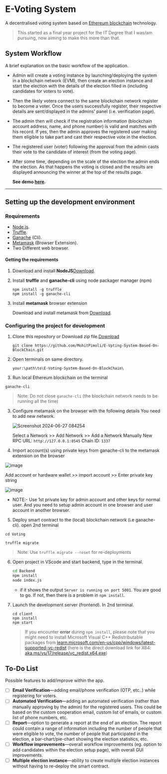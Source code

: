 # E-Voting System

A decentralised voting system based on [Ethereum blockchain](https://ethereum.org/dapps/) technology.

> This started as a final year project for the IT Degree that I was/am pursuing, now aiming to make this more than that.

## System Workflow

A brief explanation on the basic workflow of the application.

- Admin will create a voting instance by launching/deploying the system in a blockchain network (EVM), then create an election instance and start the election with the details of the election filled in (including candidates for voters to vote).
- Then the likely voters connect to the same blockchain network register to become a voter. Once the users successfully register, their respective details are sent/displayed in the admins' panel (i.e. verification page).
- The admin then will check if the registration information (blockchain account address, name, and phone number) is valid and matches with his record. If yes, then the admin approves the registered user making them eligible to take part and cast their respective vote in the election.
- The registered user (voter) following the approval from the admin casts their vote to the candidate of interest (from the voting page).
- After some time, depending on the scale of the election the admin ends the election. As that happens the voting is closed and the results are displayed announcing the winner at the top of the results page.

  **See demo [here](https://youtu.be/nh1zfTTrdII "Watch dVoting demo").**

---

## Setting up the development environment

### Requirements

- [Node.js](https://nodejs.org).
- [Truffle](https://www.trufflesuite.com/truffle).
- [Ganache](https://github.com/trufflesuite/ganache-cli) (Cli).
- [Metamask](https://metamask.io/) (Browser Extension).
- Two Different web browser.

#### Getting the requirements

1. Download and install **NodeJS**[Download](https://nodejs.org/en/download/ "Go to official NodeJS download page.").

1. Install **truffle** and **ganache-cli** using node packager manager (npm)

   ```shell
   npm install -g truffle
   npm install -g ganache-cli
   ```

1. Install **metamask** browser extension

   Download and install metamask from [Download](https://metamask.io/download "Go to official metamask download page.").

### Configuring the project for development

1. Clone this repository or Download zip file.[Download](https://github.com/MohitPimoli/E-Voting-System-Based-On-BlockChain/archive/refs/heads/master.zip)

   ```shell
   git clone https://github.com/MohitPimoli/E-Vpting-System-Based-On-BlockChain.git
   ```
2. Open terminals on same directory.
   ```shell
   your:\path\to\E-Voting-System-Based-On-BlockChain\
   ```
   
3.  Run local Ethereum blockchain on the terminal

   ```shell
   ganache-cli
   ```

   > Note: Do not close `ganache-cli` (the blockchain network needs to be running all the time)

3. Configure metamask on the browser with the following details
   You need to add new network.
   
   ![Screenshot 2024-06-27 084254](https://github.com/MohitPimoli/E-Voting-System-Based-On-BlockChain/assets/114788978/e1b98cc1-d12a-4444-b420-a96bba51a845)

   Select a Network >> Add Network >> Add a Network Manually
   New RPC URL: `http://127.0.0.1:8545`
   Chain ID: `1337`

4. Import account(s) using private keys from ganache-cli to the metamask extension on the browser

![image](https://github.com/MohitPimoli/E-Voting-System-Based-On-BlockChain/assets/114788978/a7d01909-a68b-4f96-ba86-73800ef0a2eb)

Add account or hardware wallet >> import account >> Enter private key string

![image](https://github.com/MohitPimoli/E-Voting-System-Based-On-BlockChain/assets/114788978/f30b18b4-95a6-4623-bee1-e925229668fd)

- NOTE:- Use 1st private key for admin account and other keys for normal user. And you need to setup admin account in one browser and user account in another browser.
5. Deploy smart contract to the (local) blockchain network (i.e ganache-cli). open 2nd terminal
  ```shell
  cd Voting
  ```
  ```shell
  truffle migrate
  ```

   > Note: Use `truffle migrate --reset` for re-deployments
6. Open project in VScode and start backend, type in the terminal.
   ```bash
   cd Backend
   npm install
   node index.js
   ```
   - if it shows the output `Server is running on port 5001`. You are good to go. If not, then
     there is a problem in `npm install`.
7. Launch the development server (frontend). In 2nd terminal. 

   ```shell
   cd client
   npm install
   npm start
   ```

   > If you encounter **error** during `npm install`, please note that you might need to install Microsoft Visual C++ Redistributable packages from [learn.microsoft.com/en-us/cpp/windows/latest-supported-vc-redist](https://learn.microsoft.com/en-us/cpp/windows/latest-supported-vc-redist?view=msvc-170) (here is the direct download link for X64: [aka.ms/vs/17/release/vc_redist.x64.exe](https://aka.ms/vs/17/release/vc_redist.x64.exe))

## To-Do List

Possible features to add/improve within the app.

- [ ] **Email Verification**—adding email/phone verification (OTP, etc..) while registering for voters.
- [ ] **Automated Verification**—adding an automated verification (rather than manually approving by the admin) for the registered users. This could be based on the custom cooperation email, custom list of emails, or custom list of phone numbers, etc.
- [ ] **Report**—option to generate a report at the end of an election. The report could contain a range of information including the number of people that were eligible to vote, the number of people that participated in the election, a bar-chart/pie-chart showing the election statistics, etc.
- [ ] **Workflow improvements**—overall workflow improvements (eg. option to add candidates within the election setup page), with overall GUI improvements.
- [ ] **Multiple election instance**—ability to create multiple election instances without having to re-deploy the smart contract.
